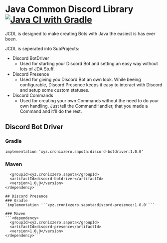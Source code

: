 # Java Common Discord Library [![Java CI with Gradle](https://github.com/CronixZero/JCDL/actions/workflows/gradle.yml/badge.svg)](https://github.com/CronixZero/JCDL/actions/workflows/gradle.yml)
JCDL is designed to make creating Bots with Java the easiest is has ever been.

JCDL is seperated into SubProjects:
- Discord BotDriver
  - Used for starting your Discord Bot and setting an easy way without lots of JDA Stuff.
- Discord Presence
  - Used for giving you Discord Bot an own look. While beeing configurable, Discord Presence keeps it easy to interact with Discord and setup some custom statuses.
- Discord Commands
  - Used for creating your own Commands without the need to do your own handling. Just tell the CommandHandler, that you made a Command and it'll do the rest.

## Discord Bot Driver
### Gradle
```implementation 'xyz.cronixzero.sapota:discord-botdriver:1.0.0'```

### Maven
```<dependency>
  <groupId>xyz.cronixzero.sapota</groupId>
  <artifactId>discord-botdriver</artifactId>
  <version>1.0.0</version>
</dependency>```

## Discord Presence
### Gradle
`implementation '``xyz.cronixzero.sapota:discord-presence:1.0.0'```

### Maven
```<dependency>
  <groupId>xyz.cronixzero.sapota</groupId>
  <artifactId>discord-presence</artifactId>
  <version>1.0.0</version>
</dependency>```
